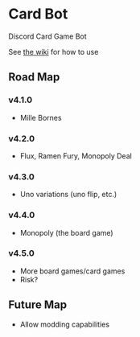 # Card Bot
Discord Card Game Bot

See [the wiki](https://github.com/Bedrockbreaker/unobot/wiki) for how to use

## Road Map

### v4.1.0
* Mille Bornes

### v4.2.0
* Flux, Ramen Fury, Monopoly Deal

### v4.3.0
* Uno variations (uno flip, etc.)

### v4.4.0
* Monopoly (the board game)

### v4.5.0
* More board games/card games
* Risk?

## Future Map

* Allow modding capabilities
